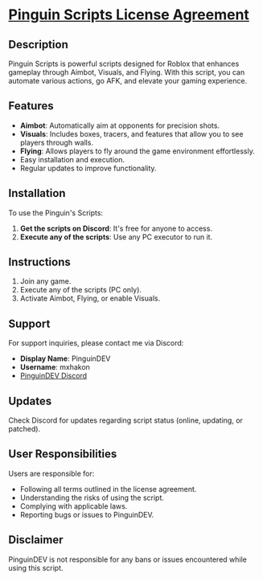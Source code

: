 # [Pinguin Scripts License Agreement](https://github.com/PUSCRIPTS/PINGUIN?tab=License-1-ov-file)

## Description
Pinguin Scripts is powerful scripts designed for Roblox that enhances gameplay through Aimbot, Visuals, and Flying. With this script, you can automate various actions, go AFK, and elevate your gaming experience.

## Features
- **Aimbot**: Automatically aim at opponents for precision shots.
- **Visuals**: Includes boxes, tracers, and features that allow you to see players through walls.
- **Flying**: Allows players to fly around the game environment effortlessly.
- Easy installation and execution.
- Regular updates to improve functionality.

## Installation
To use the Pinguin's Scripts:
1. **Get the scripts on Discord**: It's free for anyone to access.
2. **Execute any of the scripts**: Use any PC executor to run it.

## Instructions
1. Join any game.
2. Execute any of the scripts (PC only).
3. Activate Aimbot, Flying, or enable Visuals.

## Support
For support inquiries, please contact me via Discord:
- **Display Name**: PinguinDEV
- **Username**: mxhakon
- [PinguinDEV Discord](https://www.discord.gg/pinguindev)

## Updates
Check Discord for updates regarding script status (online, updating, or patched).

## User Responsibilities
Users are responsible for:
- Following all terms outlined in the license agreement.
- Understanding the risks of using the script.
- Complying with applicable laws.
- Reporting bugs or issues to PinguinDEV.

## Disclaimer
PinguinDEV is not responsible for any bans or issues encountered while using this script.
